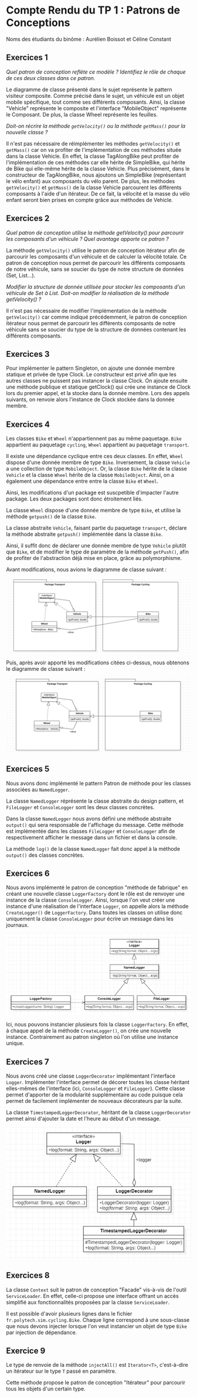 # Compte Rendu du TP 1 : Patrons de Conceptions

Noms des étudiants du binôme : Aurélien Boissot et Céline Constant

## Exercices 1

_Quel patron de conception reflète ce modèle ? Identifiez le rôle de chaque de ces deux classes dans ce patron._

Le diagramme de classe présenté dans le sujet représente le pattern visiteur composite. Comme précisé dans le sujet, un véhicule est un objet mobile spécifique, tout comme ses différents composants.  Ainsi, la classe "Vehicle" représente le composite et l'interface "MobileObject" représente le Composant. De plus, la classe Wheel représente les feuilles. 

_Doit-on récrire la méthode `getVelocity()` ou la méthode `getMass()` pour la nouvelle classe ?_

Il n'est pas nécessaire de réimplémenter les méthodes `getVelocity()` et `getMass()` car on va profiter de l'implémentation de ces méthodes située dans la classe Vehicle. En effet, la classe TagAlongBike peut profiter de l'implémentation de ces méthodes car elle hérite de SimpleBike, qui hérite de Bike qui elle-même hérite de la classe Vehicle. Plus précisément, dans le constructeur de TagAlongBike, nous ajoutons un SimpleBike (représentant le vélo enfant) aux composants du vélo parent. De plus, les méthodes `getVelocity()` et `getMass()` de la classe Vehicle parcourent les différents composants à l'aide d'un itérateur. De ce fait, la vélocité et la masse du vélo enfant seront bien prises en compte grâce aux méthodes de Vehicle. 

## Exercices 2

_Quel patron de conception utilise la méthode getVelocity() pour parcourir les composants d'un véhicule ? Quel avantage apporte ce patron ?_

La méthode `getVelocity()` utilise le patron de conception itérateur afin de parcourir les composants d'un véhicule et de calculer la vélocité totale. Ce patron de conception nous permet de parcourir les différents composants de notre véhicule, sans se soucier du type de notre structure de données (Set, List...).

_Modifier la structure de donnée utilisée pour stocker les composants d'un véhicule de Set à List. Doit-on modifier la réalisation de la méthode getVelocity() ?_

Il n'est pas nécessaire de modifier l'implémentation de la méthode `getVelocity()` car comme indiqué précédemment, le patron de conception itérateur nous permet de parcourir les différents composants de notre véhicule sans se soucier du type de la structure de données contenant les différents composants. 

## Exercices 3

Pour implémenter le pattern Singleton, on ajoute une donnée membre statique et privée de type Clock. Le constructeur est privé afin que les autres classes ne puissent pas instancer la classe Clock. On ajoute ensuite une méthode publique et statique getClock() qui crée une instance de Clock lors du premier appel, et la stocke dans la donnée membre. Lors des appels suivants, on renvoie alors l'instance de Clock stockée dans la donnée membre.

## Exercices 4

Les classes `Bike` et `Wheel` n'appartiennent pas au même paquetage. `Bike` appartient au paquetage `cycling`, `Wheel` appartient au paquetage `transport`.

Il existe une dépendance cyclique entre ces deux classes. En effet, `Wheel` dispose d'une donnée membre de type `Bike`. Inversement, la classe `Vehicle` a une collection de type `MobileObject`. Or, la classe `Bike` hérite de la classe `Vehicle` et la classe `Wheel` hérite de la classe `MobileObject`. Ainsi, on a également une dépendance entre entre la classe `Bike` et `Wheel`.

Ainsi, les modifications d'un package est suscpetible d'impacter l'autre package. Les deux packages sont donc étroitement liés.

La classe `Wheel` dispose d'une donnée membre de type `Bike`, et utilise la méthode `getpush()` de la classe `Bike`.

La classe abstraite `Vehicle`, faisant partie du paquetage `transport`, déclare la méthode abstraite `getpush()` implémentée dans la classe `Bike`.

Ainsi, il suffit donc de déclarer une donnée membre de type `Vehicle` plutôt que `Bike`, et de modifier le type de paramètre de la méthode `getPush()`, afin de profiter de l'abstraction déjà mise en place, grâce au polymorphisme.

Avant modifications, nous avions le diagramme de classe suivant : 

![Diagramme de classe avant modifications](/images/ClassDiagram_EXO4_before.png)

Puis, après avoir apporté les modifications citées ci-dessus, nous obtenons le diagramme de classe suivant : 

![Diagramme de classe après modifications](/images/ClassDiagram_EXO4_after.png)

## Exercices 5

Nous avons donc implémenté le pattern Patron de méthode pour les classes associées au `NamedLogger`.

La classe `NamedLogger` réprésente la classe abstraite du design pattern, et `FileLogger` et `ConsoleLogger` sont les deux classes concrètes.

Dans la classe `NamedLogger` nous avons défini une méthode abstraite `output()` qui sera responsable de l'affichage du message. Cette méthode est implémentée dans les classes `FileLogger` et `ConsoleLogger` afin de respectivement afficher le message dans un fichier et dans la console.

La méthode `log()` de la classe `NamedLogger` fait donc appel à la méthode `output()` des classes concrètes.

## Exercices 6

Nous avons implémenté le patron de conception "méthode de fabrique" en créant une nouvelle classe `LoggerFactory` dont le rôle est de renvoyer une instance de la classe `ConsoleLogger`. Ainsi, lorsque l'on veut créer une instance d'une réalisation de l'interface `Logger`, on appelle alors la méthode `CreateLogger()` de `LoggerFactory`. Dans toutes les classes on utilise donc uniquement la classe `ConsoleLogger` pour écrire un message dans les journaux.

![Diagramme de classe de l'exercice 6](/images/ClassDiagram_EXO6.png)


Ici, nous pouvons instancier plusieurs fois la classe `LoggerFactory`. En effet, à chaque appel de la méthode `CreateLogger()`, on crée une nouvelle instance. Contrairement au patron singleton où l'on utilise une instance unique.

## Exercices 7

Nous avons créé une classe `LoggerDecorator` implémentant l'interface `Logger`. Implémenter l'interface permet de décorer toutes les classe héritant elles-mêmes de l'interface (ici, `ConsoleLogger` et `FileLogger`). Cette classe permet d'apporter de la modularité supplémentaire au code puisque cela permet de facilement implémenter de nouveaux décorateurs par la suite.

La classe `TimestampedLoggerDecorator`, héritant de la classe `LoggerDecorator` permet ainsi d'ajouter la date et l'heure au début d'un message.

![Diagramme de classe de l'exercice 7](/images/ClassDiagram_EXO7.png)

## Exercices 8

La classe `Context` suit le patron de conception "Facade" vis-à-vis de l'outil `ServiceLoader`. En effet, celle-ci propose une interface offrant un accès simplifié aux fonctionnalités proposées par la classe `ServiceLoader`.

Il est possible d'avoir plusieurs lignes dans le fichier `fr.polytech.sim.cycling.Bike`. Chaque ligne correspond à une sous-classe que nous devons injecter lorsque l'on veut instancier un objet de type `Bike` par injection de dépendance.

## Exercice 9

Le type de renvoie de la méthode `injectAll()` est `Iterator<T>`, c'est-à-dire un itérateur sur le type `T` passé en paramètre.

Cette méthode propose le patron de conception "Itérateur" pour parcourir tous les objets d'un certain type.